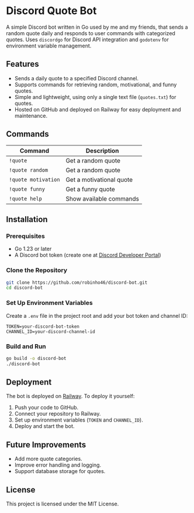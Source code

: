 # Discord Quote Bot

A simple Discord bot written in Go used by me and my friends, that sends a random quote daily and responds to user commands with categorized quotes. Uses `discordgo` for Discord API integration and `godotenv` for environment variable management.

## Features

- Sends a daily quote to a specified Discord channel.
- Supports commands for retrieving random, motivational, and funny quotes.
- Simple and lightweight, using only a single text file (`quotes.txt`) for quotes.
- Hosted on GitHub and deployed on Railway for easy deployment and maintenance.

## Commands

| Command             | Description              |
| ------------------- | ------------------------ |
| `!quote`            | Get a random quote       |
| `!quote random`     | Get a random quote       |
| `!quote motivation` | Get a motivational quote |
| `!quote funny`      | Get a funny quote        |
| `!quote help`       | Show available commands  |

## Installation

### Prerequisites

- Go 1.23 or later
- A Discord bot token (create one at [Discord Developer Portal](https://discord.com/developers/applications))

### Clone the Repository

```sh
git clone https://github.com/robinho46/discord-bot.git
cd discord-bot
```

### Set Up Environment Variables

Create a `.env` file in the project root and add your bot token and channel ID:

```
TOKEN=your-discord-bot-token
CHANNEL_ID=your-discord-channel-id
```

### Build and Run

```sh
go build -o discord-bot
./discord-bot
```

## Deployment

The bot is deployed on [Railway](https://railway.app/). To deploy it yourself:

1. Push your code to GitHub.
2. Connect your repository to Railway.
3. Set up environment variables (`TOKEN` and `CHANNEL_ID`).
4. Deploy and start the bot.

## Future Improvements

- Add more quote categories.
- Improve error handling and logging.
- Support database storage for quotes.

## License

This project is licensed under the MIT License.

